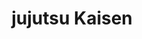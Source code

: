 ---
layout: lecteur.njk
tags : jjk

title : jujutsu Kaisen
episode : 20
saison : 1
iframe : https://streamtape.com/e/VWobpD1W8jCKw93/jbksn_20.mp4

cc :  VostFr
---
